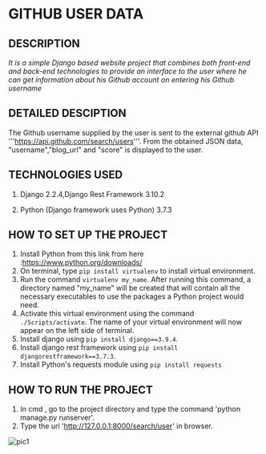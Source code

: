 # GITHUB USER DATA

## DESCRIPTION

*It is a simple Django based website project that combines both front-end and back-end technologies to provide an interface to the user where he can get information about his Github account on entering his Github username*


## DETAILED DESCIPTION

The Github username supplied by the user is sent to the external github API 
'''https://api.github.com/search/users'''.
From the obtained JSON data, "username","blog_url" and "score" is displayed to the user.


## TECHNOLOGIES USED

1. Django 2.2.4,Django Rest Framework 3.10.2

1. Python (Django framework uses Python) 3.7.3

## HOW TO SET UP THE PROJECT

1. Install Python from this link from here :https://www.python.org/downloads/
1. On terminal, type ```pip install virtualenv``` to install virtual environment.
1. Run the command ```virtualenv my_name```. After running this command, a directory named "my_name" will be created that will contain all the necessary executables to use the packages a Python project would need.
1. Activate this virtual environment using the command ```./Scripts/activate```. The name of your virtual environment will now appear on the left side of terminal. 
1. Install django using ```pip install django==3.9.4```.
1. Install django rest framework using ```pip install djangorestframework==3.7.3```.
1. Install Python's requests module using ```pip install requests```

## HOW TO RUN THE PROJECT
1. In cmd , go to the project directory and type the command 'python manage.py runserver'.
1. Type the url 'http://127.0.0.1:8000/search/user' in browser.


![pic1](https://user-images.githubusercontent.com/44895092/64491659-cab8ba80-d288-11e9-9cda-0ed833e08966.jpg)
